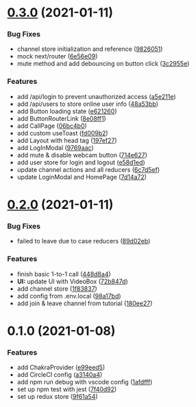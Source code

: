 # [0.3.0](https://github.com/Howard86/conference-call/compare/v0.2.0...v0.3.0) (2021-01-11)


### Bug Fixes

* channel store initialization and reference ([9826051](https://github.com/Howard86/conference-call/commit/98260514e8c5bd74affd0a371e8c5e75d633c133))
* mock next/router ([6e56e09](https://github.com/Howard86/conference-call/commit/6e56e09bd48d0e5a7017fa6a21c561fe90e10bb6))
* mute method and add debouncing on button click ([3c2955e](https://github.com/Howard86/conference-call/commit/3c2955e3e7690ece8176bf1bbec615ddc595cbde))


### Features

* add /api/login to prevent unauthorized access ([a5e211e](https://github.com/Howard86/conference-call/commit/a5e211e08cb27741c13dfd0ef29178bb4a556f78))
* add /api/users to store online user info ([48a53bb](https://github.com/Howard86/conference-call/commit/48a53bb51c89f2a50ff1ab2224dc0efd1ad83a90))
* add Button loading state ([e621260](https://github.com/Howard86/conference-call/commit/e62126067ae5e43c635ebee6fd677da072b44dfd))
* add ButtonRouterLink ([8e08ff1](https://github.com/Howard86/conference-call/commit/8e08ff1114f11ccdefbfdcdac8084199e4ae426e))
* add CallPage ([06bc4b0](https://github.com/Howard86/conference-call/commit/06bc4b0d4a2e9dc03208b438cdae1b7757e4c59e))
* add custom useToast ([fd009b2](https://github.com/Howard86/conference-call/commit/fd009b2821e02dc12edeeda2faf3ffdc1f385464))
* add Layout with head tag ([197ef27](https://github.com/Howard86/conference-call/commit/197ef27177ac08ea527b258a3da97eb78e5daa97))
* add LogInModal ([9769aac](https://github.com/Howard86/conference-call/commit/9769aac9d4c8656d612aba02482661e02d516886))
* add mute & disable webcam button ([714e627](https://github.com/Howard86/conference-call/commit/714e6277dfabc7286318f4eba4f678cd088aa109))
* add user store for login and logout ([e58d1ed](https://github.com/Howard86/conference-call/commit/e58d1eda36031e6432e79da89d4819e45fc29f6b))
* update channel actions and all reducers ([6c7d5ef](https://github.com/Howard86/conference-call/commit/6c7d5ef012ff58c457333110cd30efa99e3b4399))
* update LoginModal and HomePage ([7d14a72](https://github.com/Howard86/conference-call/commit/7d14a720757e491b8b539731f7e8af55410243f4))



# [0.2.0](https://github.com/Howard86/conference-call/compare/v0.1.0...v0.2.0) (2021-01-11)


### Bug Fixes

* failed to leave due to case reducers ([89d02eb](https://github.com/Howard86/conference-call/commit/89d02eba56c3c336979c05c43cb5c580b1a90b22))


### Features

* finish basic 1-to-1 call ([448d8a4](https://github.com/Howard86/conference-call/commit/448d8a421e8895e2850ac5c98ea6784233bf5ee1))
* **UI:** update UI with VideoBox ([72b847d](https://github.com/Howard86/conference-call/commit/72b847d206bfeaed5aafefc10140ac10669be371))
* add channel store ([1f83837](https://github.com/Howard86/conference-call/commit/1f8383737428a42f12e8cdd84a86d5d4d1658e8f))
* add config from .env.local ([98a17bd](https://github.com/Howard86/conference-call/commit/98a17bd35806c208ea8e645acdabac1d46586caf))
* add join & leave channel from tutorial ([180ee27](https://github.com/Howard86/conference-call/commit/180ee279e1a79a1756bd2a99e26f1428f98bf942))



# 0.1.0 (2021-01-08)


### Features

* add ChakraProvider ([e99eed5](https://github.com/Howard86/conference-call/commit/e99eed5fb441f274c6f9e5902df00844d8276a4e))
* add CircleCI config ([a3140a4](https://github.com/Howard86/conference-call/commit/a3140a4f139f66a05320a421696bc9ee9639d84d))
* add npm run debug with vscode config ([1afdfff](https://github.com/Howard86/conference-call/commit/1afdfff632e579252a79c416ccc9727597bb0a72))
* set up npm test with jest ([7f40d92](https://github.com/Howard86/conference-call/commit/7f40d9205a310224c8ede8cd77b13a28c6918dc4))
* set up redux store ([9f61a54](https://github.com/Howard86/conference-call/commit/9f61a542164365d37cc898cd142ed2d089a988fb))



